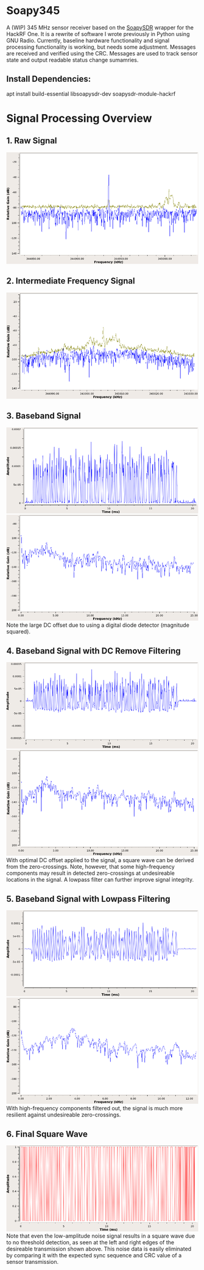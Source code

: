 # Soapy345
A (WIP) 345 MHz sensor receiver based on the [SoapySDR](https://github.com/pothosware/SoapySDR) wrapper for the HackRF One. It is a rewrite of software I wrote previously in Python using GNU Radio.
Currently, baseline hardware functionality and signal processing functionality is working, but needs some adjustment. Messages are received and verified using the CRC. Messages are used to track sensor state and output readable status change sumamries.

## Install Dependencies:
apt install build-essential libsoapysdr-dev soapysdr-module-hackrf

# Signal Processing Overview
## 1. Raw Signal
![200 kHz bandwidth raw signal data](doc/raw_signal.png)

## 2. Intermediate Frequency Signal
![50 kHz bandwidth filtered IF signal data](doc/if_filt_signal.png)

## 3. Baseband Signal
![bb unfiltered signal data time domain](doc/bb_signal_time.png)
![bb unfiltered signal data freq domain](doc/bb_signal_freq.png)
Note the large DC offset due to using a digital diode detector (magnitude squared).

## 4. Baseband Signal with DC Remove Filtering
![bb dc remove signal data time domain](doc/bb_dc_rem_signal_time.png)
![bb filtered signal data freq domain](doc/bb_dc_rem_signal_freq.png)
With optimal DC offset applied to the signal, a square wave can be derived from the zero-crossings. Note, however, that some high-frequency components may result in detected zero-crossings at undesireable locations in the signal. A lowpass filter can further improve signal integrity.

## 5. Baseband Signal with Lowpass Filtering
![bb lpf signal data time domain](doc/bb_lpf_signal_time.png)
![bb lpf signal data freq domain](doc/bb_lpf_signal_freq.png)
With high-frequency components filtered out, the signal is much more resilient against undesireable zero-crossings.

## 6. Final Square Wave
![final square wave](doc/final_square_wave.png)
Note that even the low-amplitude noise signal results in a square wave due to no threshold detection, as seen at the left and right edges of the desireable transmission shown above. This noise data is easily eliminated by comparing it with the expected sync sequence and CRC value of a sensor transmission.
